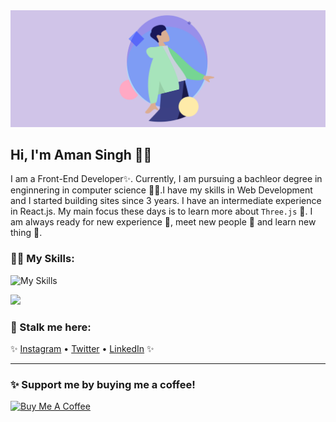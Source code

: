 <img src="westernfrog.jpg" alt="a banner that shows my name">

## Hi, I'm Aman Singh 👋🐸

I am a Front-End Developer✨. Currently, I am pursuing a bachleor degree in enginnering in computer science 🧑‍💻.I have my skills in Web Development and I started building sites since 3 years. I have an intermediate experience in React.js. My main focus these days is to learn more about `Three.js` 🐷. I am always ready for new experience 🐥, meet new people 🐸 and learn new thing 🤩.

### 🧑‍💻 My Skills:
![My Skills](https://skillicons.dev/icons?i=html,css,js,c,cpp,python,next,bootstrap,mongodb,expressjs,react,nodejs&perline=6)

<p>
<img src="https://github-readme-stats.vercel.app/api/top-langs?username=westernfrog&layout=compact&theme=tokyonight">
</p>

 ### 🤫 Stalk me here:
 ✨ <a href="https://www.instagram.com/iam__amansingh">Instagram</a> •
 <a href="https://twitter.com/iam__amansingh">Twitter</a> •
 <a href="https://www.linkedin.com/in/amansingh123">LinkedIn</a> ✨
 
 ---
 
### ✨ Support me by buying me a coffee! 
<a href="https://www.buymeacoffee.com/amansinghme" target="_blank"><img src="https://cdn.buymeacoffee.com/buttons/default-orange.png" alt="Buy Me A Coffee" height="41" width="174"></a>






